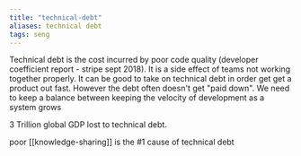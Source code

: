 ```yaml
---
title: "technical-debt"
aliases: technical debt
tags: seng
---
```


Technical debt is the cost incurred by poor code quality (developer coefficient report - stripe sept 2018). It is a side effect of teams not working together properly. It can be good to take on technical debt in order get get a product out fast. However the debt often doesn't get "paid down". We need to keep a balance between keeping the velocity of development as a system grows

3 Trillion global GDP lost to technical debt.

poor [[knowledge-sharing]] is the #1 cause of technical debt

